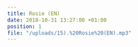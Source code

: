 ```yaml
---
title: Rosie (EN)
date: 2018-10-31 13:27:00 +01:00
position: 1
file: "/uploads/15).%20Rosie%20(EN).mp3"
---
```


